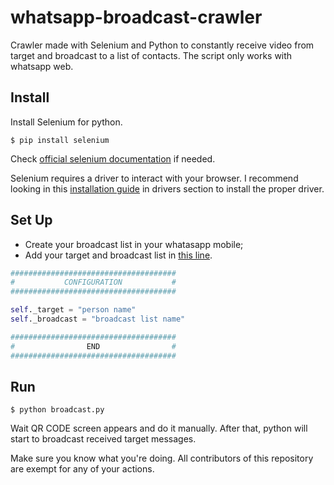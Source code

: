 # whatsapp-broadcast-crawler

Crawler made with Selenium and Python to constantly receive video from target and broadcast to a list of contacts. The script only works with whatsapp web.

## Install ##

Install Selenium for python.

`$ pip install selenium`

Check [official selenium documentation](http://selenium-python.readthedocs.io/index.html) if needed.

Selenium requires a driver to interact with your browser. I recommend looking in this [installation guide](http://selenium-python.readthedocs.io/installation.html) in drivers section to install the proper driver.

## Set Up ##

* Create your broadcast list in your whatasapp mobile;
* Add your target and broadcast list in [this line](https://github.com/filipefilardi/whatsapp-broadcast-crawler/blob/master/broadcast.py#L18).

```python
#####################################
#           CONFIGURATION           #
#####################################

self._target = "person name"
self._broadcast = "broadcast list name"

#####################################
#                END                #
#####################################

```

## Run ##

`$ python broadcast.py`

Wait QR CODE screen appears and do it manually. After that, python will start to broadcast received target messages.

Make sure you know what you're doing. All contributors of this repository are exempt for any of your actions.
